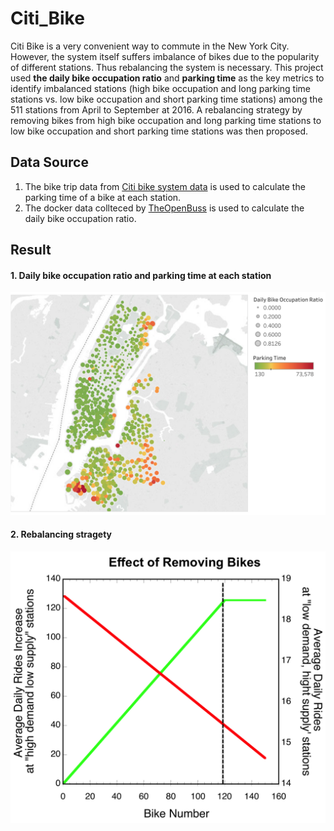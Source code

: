 # Citi_Bike
Citi Bike is a very convenient way to commute in the New York City. However, the system itself suffers imbalance of bikes due to the popularity of different stations.  Thus rebalancing the system is necessary. This project used **the daily bike occupation ratio** and **parking time** as the key metrics to identify imbalanced stations (high bike occupation and long parking time stations vs. low bike occupation and short parking time stations) among the 511 stations from April to September at 2016.   A rebalancing strategy by removing bikes from high bike occupation and long parking time stations to low bike occupation and short parking time stations was then proposed. 

## Data Source
1. The bike trip data from [Citi bike system data](https://www.citibikenyc.com/system-data) is used to calculate the parking time of a bike at each station.
2. The docker data collteced by [TheOpenBuss](https://www.theopenbus.com/) is used to calculate the daily bike occupation ratio.

## Result
#### 1. Daily bike occupation ratio and parking time at each station
![Daily bike occupation ratio and parking time at each station](https://github.com/DNApower/Citi_Bike/blob/master/image/stations.png)

#### 2. Rebalancing stragety
![rebalancing](https://github.com/DNApower/Citi_Bike/blob/master/image/removing_strategy.png)
